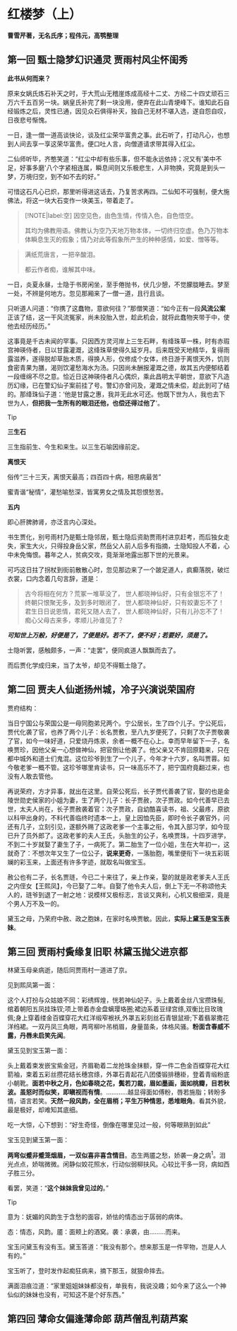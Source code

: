 # 红楼梦（上）

**曹雪芹著，无名氏序；程伟元，高鹗整理**


## 第一回 甄士隐梦幻识通灵 贾雨村风尘怀闺秀

**此书从何而来？**

原来女娲氏炼石补天之时，于大荒山无稽崖炼成高经十二丈、方经二十四丈顽石三万六千五百另一块。娲皇氏补完了剩一块没用，便弃在此山青埂峰下。谁知此石自经锻炼之后，灵性已通，因见众石俱得补天，独自己无材不堪入选，遂自怨自叹，日夜悲号惭愧。

一日，逢一僧一道高谈快论，谈及红尘荣华富贵之事。此石听了，打动凡心，也想到人间去享一享这荣华富贵。便口吐人言，向僧道请求带其得入红尘。

二仙师听毕，齐憨笑道：“红尘中却有些乐事，但不能永远依持；况又有'美中不足，好事多磨'八个字紧相连属，瞬息间则又乐极悲生，人非物换，究竟是到头一梦，万境归空，到不如不去的好。”

可惜这石凡心已炽，那里听得进这话去，乃复苦求再四。二仙知不可强制，便大施佛法，将这一块大石变作一块美玉，带着走了。


> [!NOTE|label:空]
> 因空见色，由色生情，传情入色，自色悟空。
>
> 其均为佛教用语。佛教认为空乃天地万物本体，一切终归空虚。色乃万物本体瞬息生灭的假象；情乃对此等假象所产生的种种感情，如爱、憎等等。

> 满纸荒唐言，一把辛酸泪。
>
> 都云作者痴，谁解其中味。


一日，炎夏永昼，士隐于书房闲坐，至手倦抛书，伏几少憩，不觉朦胧睡去。梦至一处，不辨是何地方。忽见那厢来了一僧一道，且行且谈。

只听道人问道：“你携了这蠢物，意欲何往？”那僧笑道：“如今正有一段**风流公案**正该了结，这一干风流冤家，尚未投胎入世，趁此机会，就将此蠢物夹带于中，使他去经历经历。”

这事竟是千古未闻的罕事。只因西方灵河岸上三生石畔，有绛珠草一株，时有赤瑕宫神瑛侍者，日以甘露灌溉，这绛珠草使得久延岁月。后来既受天地精华，复得雨露滋养，遂得脱却草胎木质，得换人形，仅修成个女体，终日游于离恨天外，饥则食密青果为膳，渴则饮灌愁海水为汤。只因尚未酬报灌溉之德，故其五内便郁结着一段缠绵不尽之意。恰近日这神瑛侍者凡心偶炽，乘此昌明太平朝世，意欲下凡造历幻缘，已在警幻仙子案前挂了号。警幻亦曾问及，灌溉之情未偿，趁此到可了结的。那绛珠仙子道：‘他是甘露之惠，我并无此水可还。他既下世为人，我也去下世为人，**但把我一生所有的眼泪还他，也偿还得过他了**'。


> [!TIP]
> **三生石**
>
> 三生指前生、今生和来生。以三生石喻因缘前定。
>
> **离恨天**
>
> 俗传“三十三天，离恨天最高；四百四十病，相思病最苦”
>
> 蜜青谐“秘情”，灌愁喻愁深，皆寓男女之情及其怨恨愁苦。
>
> **五内**
>
> 即心肝脾肺肾，亦泛言内心深处。

书生贾化，别号雨村乃是甄士隐邻居，甄士隐后资助贾雨村进京赶考，而后独女走失，家生大火，只得投身岳父家，然岳父人前人后多有指摘，士隐知投人不着，心中未免悔恨。暮年之人，贫病交攻，竟渐渐地露出那下世的光景来。

可巧这日拄了拐杖到街前散散心时，忽见那边来了一个跛足道人，疯癫落脱，破烂衣裳，口内念着几句言辞，道是：
> 古今将相在何方？荒冢一堆草没了，
> 世人都晓神仙好，只有金银忘不了！
> 终朝只恨聚无多，及到多时眼闭了，
> 世人都晓神仙好，只有姣妻忘不了！
> 君生日日说恩情，君死又随人去了，
> 世人都晓神仙好，只有儿孙忘不了！
> 痴心父母古来多，孝顺儿孙谁见了？

***可知世上万般，好便是了，了便是好。若不了，便不好；若要好，须是了。***

士隐听罢，感触颇多，一声：“走罢”，便同疯道人飘飘而去了。

而后贾化学成归来，当了太爷，却见不得甄士隐了。


## 第二回 贾夫人仙逝扬州城，冷子兴演说荣国府

贾府结构：

当日宁国公与荣国公是一母同胞弟兄两个。宁公居长，生了四个儿子。宁公死后，贾代化袭了官，也养了两个儿子：长名贾敷，至八九岁便死了，只剩了次子贾敬袭了官，如今一味好道，只爱烧丹炼汞，余者一概不在心上。幸而早年留下一子，名唤贾珍，因他父亲一心想做神仙，把官倒让他袭了。他父亲又不肯回原籍来，只在都中城外和道士们鬼混。这位珍爷到生了一个儿子，今年才十六岁，名叫贾蓉。如今敬老爹一概不管。这珍爷哪里肯读书，只一味高乐不了，把宁国府竟翻过来，也没有人敢去管他。

再说荣府，方才异事，就出在这里。自荣公死后，长子贾代善袭了官，娶的也是金陵世勋史侯家的小姐为妻，生了两个儿子：长子贾赦，次子贾政。如今代善早已去世，太夫人尚在，长子贾赦袭着官：次子贾政，自幼酷喜读书，祖、父最疼，原欲以科甲出身的，不料代善临终时遗本一上，皇上因恤先臣，即时令长子袭官外，问还有几子，立刻引见，遂额外赐了这政老爹一个主事之衔，令其入部习学，如今现已升了员外郎了。这政老爹的夫人王氏，头胎生的公子，名唤贾珠，十四岁进学，不到二十岁就娶了妻生了子，一病死了。第二胎生了一位小姐，生在大年初一，这就奇了：不想次年又生了一位公子，**说来更奇**，一落胎胞，嘴里便衔下一块五彩斑斓的彩玉来，上面还有许多字迹，就取名叫做宝玉。

赦公也有二子，长名贾琏，今已二十来往了，亲上作亲，娶的就是政老爹夫人王氏之内侄女【王熙凤】，今已娶了二年。自娶了他令夫人后，倒上下无一不称颂他夫人的，琏爷到退了一射之地：说模样又极标志，言谈又爽利，心机又极细深，竟是个男人万不及一的。


黛玉之母，乃荣府中赦、政之胞妹，在家时名唤贾敏。因此，**实际上黛玉是宝玉表妹**。

## 第三回 贾雨村夤缘复旧职 林黛玉抛父进京都

林黛玉母亲病逝，随后同贾雨村一道进了京。

见到熙凤第一面：

这个人打扮与众姑娘不同：彩绣辉煌，恍若神仙妃子。头上戴着金丝八宝攒珠髻,绾着朝阳五凤挂珠钗;项上带着赤金盘螭璎珞圈;裙边系着豆绿宫绦,双衡比目玫瑰佩;身上穿着缕金百蝶穿花大红洋缎窄裉袄,外罩五彩刻丝石青银鼠褂;下着翡翠撒花洋绉裙。一双丹凤三角眼，两弯柳叶吊梢眉，身量苗条，体格风骚。**粉面含春威不露，丹唇未启笑先闻**。

黛玉见到宝玉第一面：

头上戴着束发嵌宝紫金冠，齐眉勒着二龙抢珠金抹额，穿一件二色金百蝶穿花大红箭袖，束着五彩丝攒花结长穗宫绦，外罩石青起花八团倭锻排穗褂，登着青缎粉底小朝靴。**面若中秋之月，色如春晓之花，鬓若刀裁，眉如墨画，面如桃瓣，目若秋波。虽怒时而似笑，即瞋视而有情**。…………越显得面如傅粉，唇若施脂；转盼多情，语言若笑。**天然一段风韵，全在眉梢；平生万种情思，悉堆眼角**。看其外貌，最是极好，却难知其底细。

吃一大惊，心下想到：“好生奇怪，倒像在哪里见过一般，何等眼熟到如此”

宝玉见到黛玉第一面：

**两弯似蹙非蹙笼烟眉，一双似喜非喜含情目**。态生两靥之愁，娇袭一身之病<sup>1</sup>。泪光点点，娇喘微微。闲静似姣花照水，行动似弱柳扶风。心较比干多一窍，病如西子胜三分。

看罢，笑道：“**这个妹妹我曾见过的**。”

> [!TIP]
> 意为：妩媚的风韵生于含愁的面容，娇怯的情态出于孱弱的病体。
>
> 态：情态，风韵。靥：面颊上的酒窝。袭：承袭，由………而来。

宝玉问黛玉有没有玉。黛玉答道：“我没有那个。想来那玉是一件罕物，岂是人人有的。”

宝玉听了，登时发作起痴狂病来，摘下那玉，就狠命摔去。

满面泪痕泣道：“家里姐姐妹妹都没有，单我有，我说没趣；如今来了这么一个神仙似的妹妹也没有，可知这不是个好东西。”


## 第四回 薄命女偏逢薄命郎 葫芦僧乱判葫芦案


